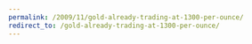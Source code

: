 ```yaml
---
permalink: /2009/11/gold-already-trading-at-1300-per-ounce/
redirect_to: /gold-already-trading-at-1300-per-ounce/
---
```

